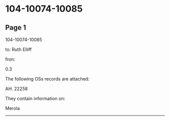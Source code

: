 # 104-10074-10085

## Page 1

104-10074-10085

to: Ruth Elliff

fron:

0.3

The following OSs records are attached:

AH. 22258

They contain information on:

Merola

---


